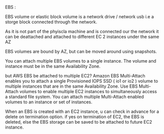 
EBS :

EBS volume or elastic block volume is a network drive / network usb i.e a storge block connected through the network.

As it is not part of the phyiscla machine and is connected our the network it can be deattached and attached to different EC 2 instances under the same AZ

EBS volumes are bound by AZ, but can be moved around using snapshots.

You can attach multiple EBS volumes to a single instance. The volume and instance must be in the same Availability Zone.

but AWS EBS be attached to multiple EC2?
Amazon EBS Multi-Attach enables you to attach a single Provisioned IOPS SSD ( io1 or io2 ) volume to multiple instances that are in the same Availability Zone. 
Use EBS Multi-Attach volumes to enable multiple EC2 instances to simultaneously access a standard file system.
You can attach multiple Multi-Attach enabled volumes to an instance or set of instances.

When an EBS is created with an EC2 instance, u can check in advance for a delete on termination option. if yes on termination of EC2, the EBS is deleted, else the 
EBS storage can be saved to be attached to future EC2 instance.





